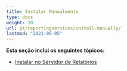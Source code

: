 ```yaml
---
title: Instalar Manualmente
type: docs
weight: 20
url: pt/reportingservices/install-manually/
lastmod: "2021-06-05"
---
```


**Esta seção inclui os seguintes tópicos:**

- [Instalar no Servidor de Relatórios](/pdf/reportingservices/install-to-report-server/)